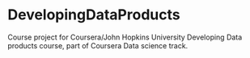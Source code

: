 # DevelopingDataProducts

Course project for Coursera/John Hopkins University Developing Data products course, part of Coursera Data science track.
